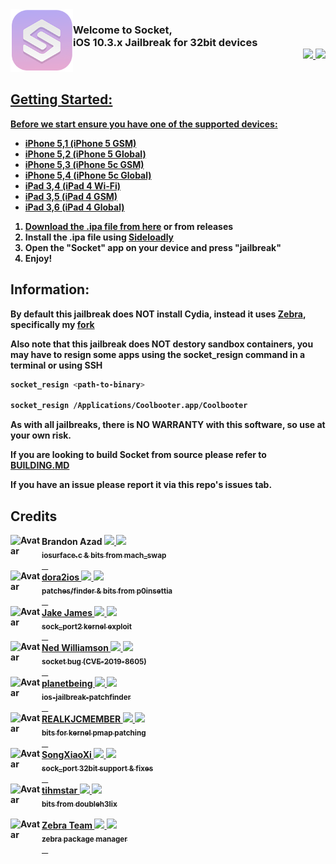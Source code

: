 <img align="left" width="100" height="100" src="icon.png" alt="palera1n logo" style="float: left;"/>

<h3 align="left" >Welcome to Socket, <br>iOS 10.3.x Jailbreak for 32bit devices<div align="right" style="float: top;"><b><a href="https://twitter.com/0x7FF7"><img height="18px" src="https://img.shields.io/twitter/follow/bazad?label=twitter&style=social"></a><a href="https://github.com/staturnzz"> <img height="18px" src="https://img.shields.io/twitter/follow/bazad?label=Github&logo=Github&style=social"></div>
</br></h3> 





## Getting Started:

Before we start ensure you have one of the supported devices:
- iPhone 5,1 (iPhone 5 GSM)
- iPhone 5,2 (iPhone 5 Global)
- iPhone 5,3 (iPhone 5c GSM)
- iPhone 5,4 (iPhone 5c Global)
- iPad 3,4 (iPad 4 Wi-Fi)
- iPad 3,5 (iPad 4 GSM)
- iPad 3,6 (iPad 4 Global)

1. Download the .ipa file from [here]() or from releases
2. Install the .ipa file using [Sideloadly](https://sideloadly.io)
3. Open the "Socket" app on your device and press "jailbreak"
4. Enjoy!

## Information:
By default this jailbreak does NOT install Cydia, instead it uses [Zebra](https://github.com/zbrateam/Zebra), specifically my [fork](https://github.com/staturnzz/Zebra)

Also note that this jailbreak does NOT destory sandbox containers, you may have to resign some apps using the socket_resign command in a terminal or using 
SSH
```bash
socket_resign <path-to-binary>

socket_resign /Applications/Coolbooter.app/Coolbooter
```
As with all jailbreaks, there is NO WARRANTY with this software, so use at your own risk. 

If you are looking to build Socket from source please refer to [BUILDING.MD]()

If you have an issue please report it via this repo's issues tab.
## Credits

<!-- Brandon Azad -->
<div><img align="left" height="50px" width="50px" src="https://images.weserv.nl/?url=https://pbs.twimg.com/profile_images/988185556218626048/EUPYCUO7_400x400.jpg&fit=cover&mask=circle&maxage=7d" alt="Avatar" style="float: left;">
<b align="left">Brandon Azad <a href="https://twitter.com/_bazad"><img height="12px" src="https://img.shields.io/twitter/follow/bazad?label=twitter&style=social"</a><a href="https://github.com/bazad"> <img height="12px" src="https://img.shields.io/twitter/follow/bazad?label=Github&logo=Github&style=social"</a></b><br><sub>iosurface.c & bits from mach_swap</sub></div>
⠀
<div><img align="left" height="50px" width="50px" src="https://images.weserv.nl/?url=https://pbs.twimg.com/profile_images/1509127549128912897/C8OzOjdU_400x400.jpg&fit=cover&mask=circle&maxage=7d" alt="Avatar" >
<b align="left">dora2ios <a href="https://twitter.com/dora2ios"><img height="12px" src="https://img.shields.io/twitter/follow/bazad?label=twitter&style=social"</a><a href="https://github.com/dora2-ios"> <img height="12px" src="https://img.shields.io/twitter/follow/bazad?label=Github&logo=Github&style=social"</a></b><br><sub>patches/finder & bits from p0insettia</sub></div>
  ⠀
<div><img align="left" height="50px" width="50px" src="https://images.weserv.nl/?url=https://pbs.twimg.com/profile_images/936713472628289536/qBfbF_I8_400x400.jpg&fit=cover&mask=circle&maxage=7d" alt="Avatar" >
<b align="left">Jake James <a href="https://twitter.com/Jakeashacks"><img height="12px" src="https://img.shields.io/twitter/follow/bazad?label=twitter&style=social"</a><a href="https://github.com/jakeajames"> <img height="12px" src="https://img.shields.io/twitter/follow/bazad?label=Github&logo=Github&style=social"</a></b><br><sub>sock_port2 kernel exploit</sub></div>
  ⠀
<div><img align="left" height="50px" width="50px" src="https://images.weserv.nl/?url=https://pbs.twimg.com/profile_images/737415890594082816/dIaU5qfc_400x400.jpg&fit=cover&mask=circle&maxage=7d" alt="Avatar" >
<b align="left">Ned Williamson <a href="https://twitter.com/nedwilliamson"><img height="12px" src="https://img.shields.io/twitter/follow/bazad?label=twitter&style=social"</a><a href="https://github.com/nedwill"> <img height="12px" src="https://img.shields.io/twitter/follow/bazad?label=Github&logo=Github&style=social"</a></b><br><sub>socket bug (CVE-2019-8605)</sub></div>
  ⠀
<div><img align="left" height="50px" width="50px" src="https://images.weserv.nl/?url=https://avatars.githubusercontent.com/u/7919?v=4&fit=cover&mask=circle&maxage=7d" alt="Avatar" >
<b align="left">planetbeing <a href="https://twitter.com/planetbeing"><img height="12px" src="https://img.shields.io/twitter/follow/bazad?label=twitter&style=social"</a><a href="https://github.com/planetbeing"> <img height="12px" src="https://img.shields.io/twitter/follow/bazad?label=Github&logo=Github&style=social"</a></b><br><sub>ios-jailbreak-patchfinder</sub></div>
  ⠀
<div><img align="left" height="50px" width="50px" src="https://images.weserv.nl/?url=https://pbs.twimg.com/profile_images/1557953658410639360/m-1NIn2r_400x400.jpg&fit=cover&mask=circle&maxage=7d" alt="Avatar" >
<b align="left">REALKJCMEMBER <a href="https://twitter.com/REALKJCMEMBER"><img height="12px" src="https://img.shields.io/twitter/follow/bazad?label=twitter&style=social"</a><a href="http://wall.supplies"> <img height="12px" src="https://img.shields.io/twitter/follow/bazad?label=Github&logo=Github&style=social"</a></b><br><sub>bits for kernel pmap patching</sub></div>
  ⠀
<div><img align="left" height="50px" width="50px" src="https://images.weserv.nl/?url=https://avatars.githubusercontent.com/u/13827992?v=4&fit=cover&mask=circle&maxage=7d" alt="Avatar" >
<b align="left">SongXiaoXi <a href=""><img height="12px" src="https://img.shields.io/twitter/follow/bazad?label=twitter&style=social"</a><a href="https://github.com/SongXiaoXi"> <img height="12px" src="https://img.shields.io/twitter/follow/bazad?label=Github&logo=Github&style=social"</a></b><br><sub>sock_port 32bit support & fixes</sub></div>
  ⠀
<div><img align="left" height="50px" width="50px" src="https://images.weserv.nl/?url=https://pbs.twimg.com/profile_images/3287607055/85f6414b1b35d431296a3dd243f4a903_400x400.png&fit=cover&mask=circle&maxage=7d" alt="Avatar" >
<b align="left">tihmstar <a href="https://twitter.com/tihmstar"><img height="12px" src="https://img.shields.io/twitter/follow/bazad?label=twitter&style=social"</a><a href="https://github.com/tihmstar"> <img height="12px" src="https://img.shields.io/twitter/follow/bazad?label=Github&logo=Github&style=social"</a></b><br><sub>bits from doubleh3lix</sub></div>
<br>
<div><img align="left" height="50px" width="50px" src="https://images.weserv.nl/?url=https://pbs.twimg.com/profile_images/1397718745808834568/hYY3fk-b_400x400.jpg&fit=cover&mask=circle&maxage=7d" alt="Avatar">
<b align="left">Zebra Team <a href="https://twitter.com/getZebra"><img height="12px" src="https://img.shields.io/twitter/follow/bazad?label=twitter&style=social"</a><a href="https://github.com/zbrateam"> <img height="12px" src="https://img.shields.io/twitter/follow/bazad?label=Github&logo=Github&style=social"</a></b><br><sub>zebra package manager</sub></div>
  ⠀
